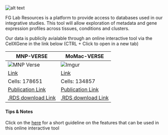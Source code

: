 

![alt text](https://i.imgur.com/yoRXYVA.png)

FG Lab Resources is a platform to provide access to databases used in our integrative studies. 
This tool will allow exploration of metadata and gene expression profiles across tissues, conditions and clusters.

Our data is publicily avialable through an online interactive tool via the CellXGene in the link below (CTRL + Click to open in a new tab)


| MNP-VERSE | MoMac-VERSE |
| --------------- | --------------- |
| ![MNP Verse](https://i.imgur.com/L1sYSWH.png)|![Imgur](https://i.imgur.com/3sVf39r.png)
| [Link](http://macroverse.gustaveroussy.fr:8081/) | [Link](http://macroverse.gustaveroussy.fr:8080/)
| Cells: 178651  | Cells: 134857 |
| [Publication Link](https://www.sciencedirect.com/science/article/pii/S1074761321002934) | [Publication Link](https://www.sciencedirect.com/science/article/pii/S1074761321002934) |
| [.RDS download Link](https://nextcloud.gustaveroussy.fr/s/drzkQo5pR8TEagH) | [.RDS download Link](https://nextcloud.gustaveroussy.fr/s/BKCwDmBgdZrnPXC) |

#### Tips & Notes

Click on the [here](https://chanzuckerberg.github.io/cellxgene/posts/gallery) for a short guideline on the features that can be used in this online interactive tool
